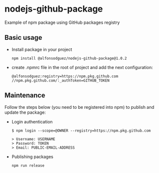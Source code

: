 # nodejs-github-package
Example of npm package using GitHub packages registry


## Basic usage
* Install package in your project
  ```
  npm install @alfonsodguez/nodejs-github-package@1.0.2
  ```
* create .npmrc file in the root of project and add the next configuration: 
  ```
  @alfonsodguez:registry=https://npm.pkg.github.com
  //npm.pkg.github.com/:_authToken=GITHUB_TOKEN
  ```


## Maintenance
Follow the steps below (you need to be registered into npm) to publish and update the package:
* Login authentication
  ```
  $ npm login --scope=@OWNER --registry=https://npm.pkg.github.com

  > Username: USERNAME
  > Password: TOKEN
  > Email: PUBLIC-EMAIL-ADDRESS
  ```
* Publishing packages
  ```
  npm run release
  ```
